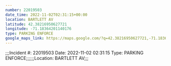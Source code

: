 ```yaml
---
number: 22019503
date_time: 2022-11-02T02:31:15+00:00
location: BARTLETT AV
latitude: 42.38216950627721
longitude: -71.18364201140176
type: PARKING ENFORCE
google_maps_link: https://maps.google.com/?q=42.38216950627721,-71.18364201140176
---
```


;;;Incident #: 22019503  Date: 2022-11-02 02:31:15   Type: PARKING ENFORCE;;;;;;Location: BARTLETT AV;;;

